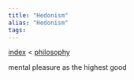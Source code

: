 ```yaml
---
title: "Hedonism"
alias: "Hedonism"
tags: 
---
```


[index](_index.md) < [philosophy](§-philosophy.md)

mental pleasure as the highest good 